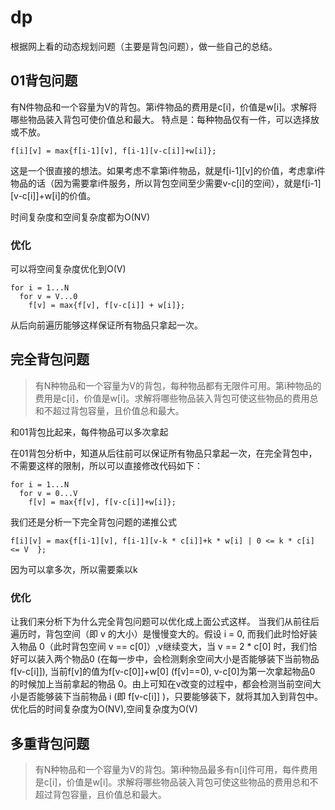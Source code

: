 # dp

根据网上看的动态规划问题（主要是背包问题），做一些自己的总结。
## 01背包问题

有N件物品和一个容量为V的背包。第i件物品的费用是c[i]，价值是w[i]。求解将哪些物品装入背包可使价值总和最大。
特点是：每种物品仅有一件，可以选择放或不放。
```
f[i][v] = max{f[i-1][v], f[i-1][v-c[i]]+w[i]};
```
这是一个很直接的想法。如果考虑不拿第i件物品，就是f[i-1][v]的价值，考虑拿i件物品的话（因为需要拿i件服务，所以背包空间至少需要v-c[i]的空间），就是f[i-1][v-c[i]]+w[i]的价值。

时间复杂度和空间复杂度都为O(NV)

### 优化

可以将空间复杂度优化到O(V)

```
for i = 1...N
  for v = V...0
    f[v] = max{f[v], f[v-c[i]] + w[i]};
```

从后向前遍历能够这样保证所有物品只拿起一次。

## 完全背包问题
> 有N种物品和一个容量为V的背包，每种物品都有无限件可用。第i种物品的费用是c[i]，价值是w[i]。求解将哪些物品装入背包可使这些物品的费用总和不超过背包容量，且价值总和最大。

和01背包比起来，每件物品可以多次拿起

在01背包分析中，知道从后往前可以保证所有物品只拿起一次，在完全背包中，不需要这样的限制，所以可以直接修改代码如下：
```
for i = 1...N
  for v = 0...V
    f[v] = max{f[v], f[v-c[i]]+w[i]};
 ```
 我们还是分析一下完全背包问题的递推公式
 ```
 f[i][v] = max{f[i-1][v], f[i-1][v-k * c[i]]+k * w[i] | 0 <= k * c[i] <= V  };
 ```
 因为可以拿多次，所以需要乘以k
 
### 优化
让我们来分析下为什么完全背包问题可以优化成上面公式这样。
当我们从前往后遍历时，背包空间（即 v 的大小）是慢慢变大的。假设 i = 0, 而我们此时恰好装入物品 0（此时背包空间 v == c[0]）,v继续变大，当 v == 2 * c[0] 时，我们恰好可以装入两个物品0 (在每一步中，会检测剩余空间大小是否能够装下当前物品 f[v-c[i]]), 当前f[v]的值为f[v-c[0]]+w[0] (f[v]==0), v-c[0]为第一次拿起物品0 的时候加上当前拿起的物品 0。由上可知在v改变的过程中，都会检测当前空间大小是否能够装下当前物品 i (即 f[v-c[i]] )，只要能够装下，就将其加入到背包中。
优化后的时间复杂度为O(NV),空间复杂度为O(V)
 
## 多重背包问题
> 有N种物品和一个容量为V的背包。第i种物品最多有n[i]件可用，每件费用是c[i]，价值是w[i]。求解将哪些物品装入背包可使这些物品的费用总和不超过背包容量，且价值总和最大。


